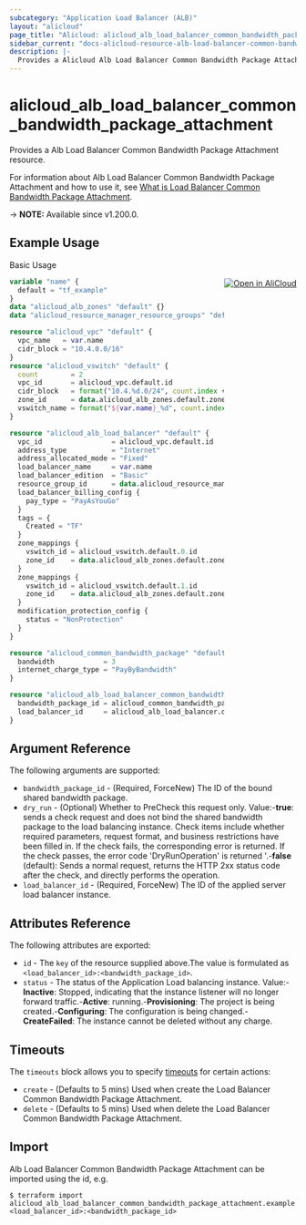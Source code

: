 ```yaml
---
subcategory: "Application Load Balancer (ALB)"
layout: "alicloud"
page_title: "Alicloud: alicloud_alb_load_balancer_common_bandwidth_package_attachment"
sidebar_current: "docs-alicloud-resource-alb-load-balancer-common-bandwidth-package-attachment"
description: |-
  Provides a Alicloud Alb Load Balancer Common Bandwidth Package Attachment resource.
---
```


# alicloud_alb_load_balancer_common_bandwidth_package_attachment

Provides a Alb Load Balancer Common Bandwidth Package Attachment resource.

For information about Alb Load Balancer Common Bandwidth Package Attachment and how to use it, see [What is Load Balancer Common Bandwidth Package Attachment](https://www.alibabacloud.com/help/en/slb/application-load-balancer/developer-reference/api-alb-2020-06-16-attachcommonbandwidthpackagetoloadbalancer).

-> **NOTE:** Available since v1.200.0.

## Example Usage
<div class="oics-button" style="float: right;margin: 0 0 -40px 0;">
  <a href="https://api.aliyun.com/api-tools/terraform?resource=alicloud_alb_load_balancer_common_bandwidth_package_attachment&exampleId=f3ebb6c7-192e-e24a-a73f-f705e591c4a566d0db00&activeTab=example&spm=docs.r.alb_load_balancer_common_bandwidth_package_attachment.0.f3ebb6c719" target="_blank">
    <img alt="Open in AliCloud" src="https://img.alicdn.com/imgextra/i1/O1CN01hjjqXv1uYUlY56FyX_!!6000000006049-55-tps-254-36.svg" style="max-height: 44px; margin: 32px auto; max-width: 100%;">
  </a>
</div>

Basic Usage

```terraform
variable "name" {
  default = "tf_example"
}
data "alicloud_alb_zones" "default" {}
data "alicloud_resource_manager_resource_groups" "default" {}

resource "alicloud_vpc" "default" {
  vpc_name   = var.name
  cidr_block = "10.4.0.0/16"
}
resource "alicloud_vswitch" "default" {
  count        = 2
  vpc_id       = alicloud_vpc.default.id
  cidr_block   = format("10.4.%d.0/24", count.index + 1)
  zone_id      = data.alicloud_alb_zones.default.zones[count.index].id
  vswitch_name = format("${var.name}_%d", count.index + 1)
}

resource "alicloud_alb_load_balancer" "default" {
  vpc_id                 = alicloud_vpc.default.id
  address_type           = "Internet"
  address_allocated_mode = "Fixed"
  load_balancer_name     = var.name
  load_balancer_edition  = "Basic"
  resource_group_id      = data.alicloud_resource_manager_resource_groups.default.groups.0.id
  load_balancer_billing_config {
    pay_type = "PayAsYouGo"
  }
  tags = {
    Created = "TF"
  }
  zone_mappings {
    vswitch_id = alicloud_vswitch.default.0.id
    zone_id    = data.alicloud_alb_zones.default.zones.0.id
  }
  zone_mappings {
    vswitch_id = alicloud_vswitch.default.1.id
    zone_id    = data.alicloud_alb_zones.default.zones.1.id
  }
  modification_protection_config {
    status = "NonProtection"
  }
}

resource "alicloud_common_bandwidth_package" "default" {
  bandwidth            = 3
  internet_charge_type = "PayByBandwidth"
}

resource "alicloud_alb_load_balancer_common_bandwidth_package_attachment" "default" {
  bandwidth_package_id = alicloud_common_bandwidth_package.default.id
  load_balancer_id     = alicloud_alb_load_balancer.default.id
}
```

## Argument Reference

The following arguments are supported:
* `bandwidth_package_id` - (Required, ForceNew) The ID of the bound shared bandwidth package.
* `dry_run` - (Optional) Whether to PreCheck this request only. Value:-**true**: sends a check request and does not bind the shared bandwidth package to the load balancing instance. Check items include whether required parameters, request format, and business restrictions have been filled in. If the check fails, the corresponding error is returned. If the check passes, the error code 'DryRunOperation' is returned '.-**false** (default): Sends a normal request, returns the HTTP 2xx status code after the check, and directly performs the operation.
* `load_balancer_id` - (Required, ForceNew) The ID of the applied server load balancer instance.



## Attributes Reference

The following attributes are exported:
* `id` - The `key` of the resource supplied above.The value is formulated as `<load_balancer_id>:<bandwidth_package_id>`.
* `status` - The status of the Application Load balancing instance. Value:-**Inactive**: Stopped, indicating that the instance listener will no longer forward traffic.-**Active**: running.-**Provisioning**: The project is being created.-**Configuring**: The configuration is being changed.-**CreateFailed**: The instance cannot be deleted without any charge.

## Timeouts

The `timeouts` block allows you to specify [timeouts](https://www.terraform.io/docs/configuration-0-11/resources.html#timeouts) for certain actions:
* `create` - (Defaults to 5 mins) Used when create the Load Balancer Common Bandwidth Package Attachment.
* `delete` - (Defaults to 5 mins) Used when delete the Load Balancer Common Bandwidth Package Attachment.

## Import

Alb Load Balancer Common Bandwidth Package Attachment can be imported using the id, e.g.

```shell
$ terraform import alicloud_alb_load_balancer_common_bandwidth_package_attachment.example <load_balancer_id>:<bandwidth_package_id>
```